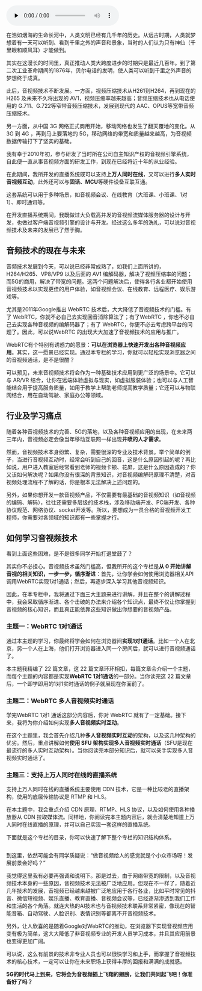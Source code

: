 <audio id="audio" title="开篇词 | 5G的到来将会为音视频插上飞翔的翅膀" controls="" preload="none"><source id="mp3" src="https://static001.geekbang.org/resource/audio/10/70/10622c99e532935065c2d1d5c8e79870.mp3"></audio>

在浩如烟海的生命长河中，人类文明已经有几千年的历史。从远古时期，人类就梦想着有一天可以听到、看到千里之外的声音和景象，当时的人们认为只有神仙（千里眼和顺风耳）才能做到。

其实在这漫长的时间里，真正推动人类大跨度进步的时期只是最近几百年。到了第二次工业革命期间的1876年，贝尔电话的发明，使人类可以听到千里之外声音的梦想终于成真。

此后，音视频技术不断发展。一方面，视频压缩技术从H261到H264，再到现在的 H265 及未来不久将出现的 AV1，视频压缩率越来越高；音频压缩技术也从电话使用的 G.711、G.722等窄带音频压缩技术，发展到现代的 AAC、OPUS等宽带音频压缩技术。

另一方面，从中国 3G 网络正式商用开始，移动网络也发生了翻天覆地的变化。从 3G 到 4G ，再到马上要落地的 5G，移动网络的带宽和质量越来越高，为音视频数据传输打下了坚实的基础。

我有幸于2010年初，参与研发了当时所在公司自主知识产权的音视频引擎系统，自此便一直从事音视频方面的研发工作，到现在已经将近十年的从业经验。

在此期间，我所开发的直播系统既可以支持**上万人同时在线**，又可以进行**多人实时音视频互动**，此外还可以与**固话、MCU**等硬件设备互联互通。

这套系统可以用于多种场景，如音视频会议、在线教育（大班课、小班课、1对1）、即时通讯等。

在开发直播系统期间，我既做过大负载高并发的音视频流媒体服务器的设计与开发，也做过客户端音视频引擎的设计与开发。经过这么多年的洗礼，可以说对音视频技术及未来的发展已了然于胸。

## 音频技术的现在与未来

音频技术发展到今天，可以说已经非常成熟了，如我们上面所讲的，H264/H265、VP8/VP9 以及后面的 AV1 编解码器，解决了视频压缩率的问题；而5G的商用，解决了带宽的问题。这两个问题解决后，使得各行各业都开始使用音视频技术以实现更佳的用户体验，如音视频会议、在线教育、远程医疗、娱乐游戏等。

尤其是2011年Google推出 WebRTC 技术后，大大降低了音视频技术的门槛。有了 WebRTC，你就不必自己去实现回音消除算法了；有了WebRTC ，你也不必自己去实现各种音视频的编解码器了；有了 WebRTC，你更不必去考虑跨平台的问题了。因此，可以说WebRTC 的出现大大加速了音视频技术的应用与推广。

WebRTC有个特别有诱惑力的愿景：**可以在浏览器上快速开发出各种音视频应用**。其实，这一愿景已经实现。通过本专栏的学习，你就可以轻松实现浏览器之间的音视频通话，是不是很酷？

可以预见，未来音视频技术将会作为一种基础技术应用到更广泛的场景中。它可以与 AR/VR 结合，让你在远端体验虚拟与现实，如虚拟服装体验；也可以与人工智能结合用于提高服务质量，如用于教学上帮助老师提高教学质量；它还可以与物联网结合，用在自动驾驶、家庭办公等领域。

## 行业及学习痛点

随着各种音视频技术的完善、5G的落地，以及各种音视频应用的出现，在未来两三年内，音视频必定会像当年移动互联网一样出现**井喷的人才需求**。

然而，音视频技术本身纷繁、复杂，需要很深的专业及技术背景。举个简单的例子，当进行音视频互动时，经常会听到自己的回音，这是什么原因引起的呢？再比如说，用户进入教室后经常看到老师的视频卡顿、花屏，这是什么原因造成的？你又该如何解决呢？如果你没有很深的背景知识，对音视频编解码原理不清楚，对音视频处理流程不了解的话，你是根本无法解决上述问题的。

另外，如果你想开发一款音视频产品，不仅需要有最基础的音视频知识（如音视频的编码、解码），往往还需要多层级的技术栈，涉及移动端开发、PC端开发、各种协议规范、网络协议、socket开发等。所以，要想成为一员合格的音视频开发工程师，你需要对各领域的知识都有一些掌握才行。

## 如何学习音视频技术

看到上面这些困难，是不是很多同学开始打退堂鼓了？

其实你不必担心。音视频技术虽然门槛高，但我所开的这个专栏是**从 0 开始讲解音视的相关知识，一步一步，循序渐进**：首先，让你学会如何使用浏览器相关API调用WebRTC实现1对1通话；然后，再逐步深入学习其他音视频知识。

因此，在本专栏中，我将通过下面三大主题来进行讲解，并且在整个的讲解过程中，我会采取循序渐进、各个击破的办法来介绍各个知识点，最终不仅让你掌握到音视频的核心知识，而且真正能依靠这些知识做出你想要的音视频产品。

### 主题一：WebRTC 1对1通话

通过本主题的学习，你最终将学会如何在浏览器间**实现1对1通话**。比如一个人在北京，另一个人在上海，他们打开浏览器进入同一个房间后，就可以进行音视频通话了。

本主题我精编了 22 篇文章，这 22 篇文章环环相扣，每篇文章会介绍一个主题，而每个主题的内容都是实现**WebRTC 1对1通话**的一部分。当你读完这 22 篇文章后，一个即学即用的1对1实时通话的例子就展现在你面前了。

### 主题二：WebRTC 多人音视频实时通话

学完WebRTC 1对1 通话这部分内容后，你对 WebRTC 就有了一定基础。接下来，我将为你介绍如何实现**多人音视频实时互动**。

在这个主题里，我会首先介绍几种**多人音视频实时互动**的架构，以及这几种架构的优劣。然后，重点讲解如何**使用 SFU 架构实现多人音视频实时通话**（SFU是现在最流行的多人实时互动架构）。当你阅读完本部分知识后，就可以亲手实现多人音视频实时通话了。

### 主题三：支持上万人同时在线的直播系统

支持上万人同时在线的直播系统主要使用 CDN 技术，它是一种比较老的直播架构，使用的底层传输协议是 RTMP 和 HLS。

在本主题中，我会重点介绍  CDN 原理、RTMP、HLS 协议，以及如何使用各种播放器从 CDN 拉取媒体流。同样地，你阅读完本主题内容后，就会清楚地知道上万人同时在线直播的原理，并可以自己实现一套这样的直播系统。

下面就是这个专栏的目录，你可以快速了解下整个专栏的知识结构体系。

<img src="https://static001.geekbang.org/resource/image/25/4e/25cdc65699c21185896f8b2f31809f4e.jpg" alt="">

到这里，依然可能会有同学质疑说：“做音视频给人的感觉就是个小众市场呀！发展前景会好吗？”

我觉得这里我有必要再强调和说明下。那是过去，由于网络带宽的限制，以及音视频技术本身的一些原因，音视频技术无法被广泛地应用。但现在不一样了，随着近几年技术的发展，音视频已经越来越被广泛地应用于各行各业，比如平时常见的抖音、微信短视频、娱乐直播、教育直播、音视频会议等，已经逐渐渗透到我们工作和生活的各个角落。就连大热的AI技术也与音视频技术联系非常紧密，像现在的智能音箱、自动驾驶、人脸识别、表情识别等都离不开音视频技术。

另外，让人欣喜的是随着Google对WebRTC的推动，在浏览器下实现音视频应用变有极为简单，这大大降低了非音视频专业的开发人员学习成本，并且其应用前景也变得更加广阔。

可以说，这么有前景的技术非专业人员也可以很快学习和上手，而掌握了音视频技术的核心技术，一定可以让你在未来职场上获得丰厚的回报和满满的成就感。

**5G的时代马上到来，它将会为音视频插上飞翔的翅膀，让我们共同起飞吧！你准备好了吗？**



